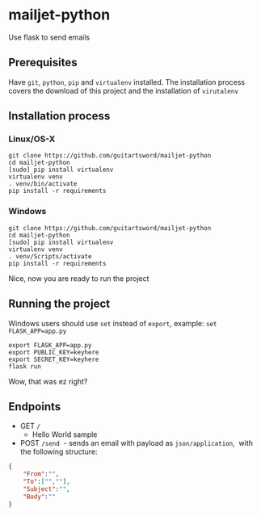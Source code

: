 # mailjet-python
Use flask to send emails

## Prerequisites
Have `git`, `python`, `pip` and `virtualenv` installed. The installation process
covers the download of this project and the installation of `virutalenv`

## Installation process

### Linux/OS-X
```
git clone https://github.com/guitartsword/mailjet-python
cd mailjet-python
[sudo] pip install virtualenv
virtualenv venv
. venv/bin/activate
pip install -r requirements
```
### Windows
```
git clone https://github.com/guitartsword/mailjet-python
cd mailjet-python
[sudo] pip install virtualenv
virtualenv venv
. venv/Scripts/activate
pip install -r requirements
```

Nice, now you are ready to run the project

## Running the project

Windows users should use `set` instead of `export`, example: `set FLASK_APP=app.py`
```
export FLASK_APP=app.py
export PUBLIC_KEY=keyhere
export SECRET_KEY=keyhere
flask run
```

Wow, that was ez right?

## Endpoints

- GET `/`
  - Hello World sample
- POST `/send`
  - sends an email with payload as `json/application`,
  with the following structure:
```json
{
    "From":"",
    "To":["",""],
    "Subject":"",
    "Body":""
}
```

